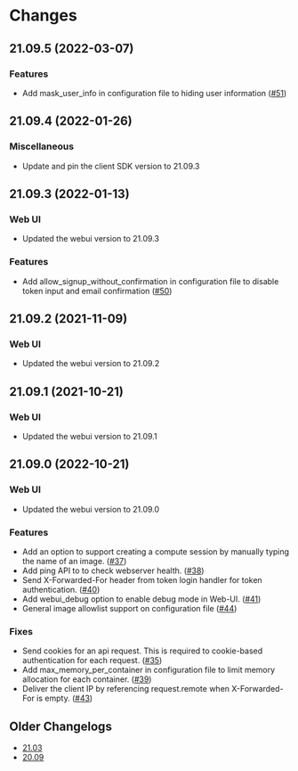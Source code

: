 Changes
=======

<!--
    You should *NOT* be adding new change log entries to this file, this
    file is managed by towncrier. You *may* edit previous change logs to
    fix problems like typo corrections or such.

    To add a new change log entry, please refer
    https://pip.pypa.io/en/latest/development/contributing/#news-entries

    We named the news folder "changes".

    WARNING: Don't drop the last line!
-->

<!-- towncrier release notes start -->

## 21.09.5 (2022-03-07)

### Features
* Add mask_user_info in configuration file to hiding user information ([#51](https://github.com/lablup/backend.ai-webserver/issues/51))


## 21.09.4 (2022-01-26)

### Miscellaneous
* Update and pin the client SDK version to 21.09.3


## 21.09.3 (2022-01-13)

### Web UI
* Updated the webui version to 21.09.3

### Features
* Add allow_signup_without_confirmation in configuration file to disable token input and email confirmation ([#50](https://github.com/lablup/backend.ai-webserver/issues/50))


## 21.09.2 (2021-11-09)

### Web UI
* Updated the webui version to 21.09.2


## 21.09.1 (2021-10-21)

### Web UI
* Updated the webui version to 21.09.1


## 21.09.0 (2022-10-21)

### Web UI
* Updated the webui version to 21.09.0

### Features
* Add an option to support creating a compute session by manually typing the name of an image. ([#37](https://github.com/lablup/backend.ai-webserver/issues/37))
* Add ping API to to check webserver health. ([#38](https://github.com/lablup/backend.ai-webserver/issues/38))
* Send X-Forwarded-For header from token login handler for token authentication. ([#40](https://github.com/lablup/backend.ai-webserver/issues/40))
* Add webui_debug option to enable debug mode in Web-UI. ([#41](https://github.com/lablup/backend.ai-webserver/issues/41))
* General image allowlist support on configuration file ([#44](https://github.com/lablup/backend.ai-webserver/issues/44))

### Fixes
* Send cookies for an api request. This is required to cookie-based authentication for each request. ([#35](https://github.com/lablup/backend.ai-webserver/issues/35))
* Add max_memory_per_container in configuration file to limit memory allocation for each container. ([#39](https://github.com/lablup/backend.ai-webserver/issues/39))
* Deliver the client IP by referencing request.remote  when X-Forwarded-For is empty. ([#43](https://github.com/lablup/backend.ai-webserver/issues/43))


## Older Changelogs
* [21.03](https://github.com/lablup/backend.ai-webserver/blob/21.03/CHANGELOG.md)
* [20.09](https://github.com/lablup/backend.ai-webserver/blob/20.09/CHANGELOG.md)
